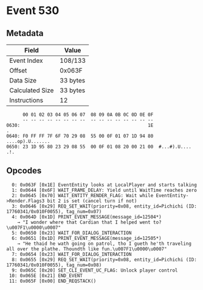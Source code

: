 # Event 530

## Metadata

| Field           | Value    |
|-----------------|----------|
| Event Index     | 108/133  |
| Offset          | 0x063F   |
| Data Size       | 33 bytes |
| Calculated Size | 33 bytes |
| Instructions    | 12       |

```
      00 01 02 03 04 05 06 07  08 09 0A 0B 0C 0D 0E 0F
      -- -- -- -- -- -- -- --  -- -- -- -- -- -- -- --
0630:                                               1E                 .
0640: F0 FF FF 7F 6F 70 29 08  55 00 0F 01 07 1D 94 80  ....op).U.......
0650: 23 1D 95 80 23 29 08 55  00 0F 01 08 20 00 21 00  #...#).U.... .!.
```

## Opcodes

```
  0: 0x063F [0x1E] EventEntity looks at LocalPlayer and starts talking
  1: 0x0644 [0x6F] WAIT_FRAME_DELAY: Yield until WaitTime reaches zero
  2: 0x0645 [0x70] WAIT_ENTITY_RENDER_FLAG: Wait while EventEntity->Render.Flags3 bit 2 is set (cancel turn if not)
  3: 0x0646 [0x29] REQ_SET_WAIT(priority=0x08, entity_id=Pichichi (ID: 17760341/0x010F0055), tag_num=0x07)
  4: 0x064D [0x1D] PRINT_EVENT_MESSAGE(message_id=12504*)
    → "I wonder where that Cardian that I helped went to?\u007F1\u0000\u0007"
  5: 0x0650 [0x23] WAIT_FOR_DIALOG_INTERACTION
  6: 0x0651 [0x1D] PRINT_EVENT_MESSAGE(message_id=12505*)
    → "He thaid he wath going on patrol, tho I gueth he'th traveling all over the plathe. Thoundth like fun.\u007F1\u0000\u0007"
  7: 0x0654 [0x23] WAIT_FOR_DIALOG_INTERACTION
  8: 0x0655 [0x29] REQ_SET_WAIT(priority=0x08, entity_id=Pichichi (ID: 17760341/0x010F0055), tag_num=0x08)
  9: 0x065C [0x20] SET_CLI_EVENT_UC_FLAG: Unlock player control
 10: 0x065E [0x21] END_EVENT
 11: 0x065F [0x00] END_REQSTACK()
```
